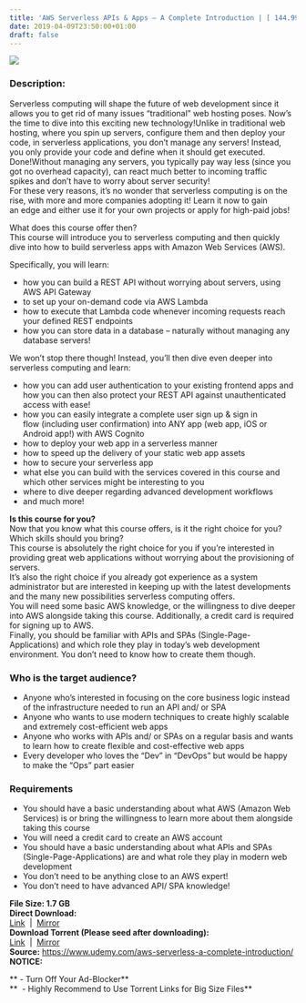 ```yaml
---
title: 'AWS Serverless APIs & Apps – A Complete Introduction | [ 144.99$Course For Free ]'
date: 2019-04-09T23:50:00+01:00
draft: false
---
```


  

**[![](https://2.bp.blogspot.com/-V1kzqSOFuuM/XK0g0PuhmfI/AAAAAAAABns/tnlke4z294AWa4gm9rrdYLp6QjdqVGaOgCLcBGAs/s640/AWS-Serverless-APIs-Apps-A-Complete-Introduction.jpg)](https://2.bp.blogspot.com/-V1kzqSOFuuM/XK0g0PuhmfI/AAAAAAAABns/tnlke4z294AWa4gm9rrdYLp6QjdqVGaOgCLcBGAs/s1600/AWS-Serverless-APIs-Apps-A-Complete-Introduction.jpg)**

  
  

### Description:

Serverless computing will shape the future of web development since it allows you to get rid of many issues “traditional” web hosting poses. Now’s the time to dive into this exciting new technology!Unlike in traditional web hosting, where you spin up servers, configure them and then deploy your code, in serverless applications, you don’t manage any servers! Instead, you only provide your code and define when it should get executed. Done!Without managing any servers, you typically pay way less (since you got no overhead capacity), can react much better to incoming traffic spikes and don’t have to worry about server security!  
For these very reasons, it’s no wonder that serverless computing is on the rise, with more and more companies adopting it! Learn it now to gain an edge and either use it for your own projects or apply for high-paid jobs!  

What does this course offer then?  
This course will introduce you to serverless computing and then quickly dive into how to build serverless apps with Amazon Web Services (AWS).  

Specifically, you will learn:  

*   how you can build a REST API without worrying about servers, using AWS API Gateway
*   to set up your on-demand code via AWS Lambda
*   how to execute that Lambda code whenever incoming requests reach your defined REST endpoints
*   how you can store data in a database – naturally without managing any database servers!

We won’t stop there though! Instead, you’ll then dive even deeper into serverless computing and learn:  

*   how you can add user authentication to your existing frontend apps and how you can then also protect your REST API against unauthenticated access with ease!
*   how you can easily integrate a complete user sign up & sign in flow (including user confirmation) into ANY app (web app, iOS or Android app!) with AWS Cognito
*   how to deploy your web app in a serverless manner
*   how to speed up the delivery of your static web app assets
*   how to secure your serverless app
*   what else you can build with the services covered in this course and which other services might be interesting to you
*   where to dive deeper regarding advanced development workflows
*   and much more!

**Is this course for you?**  
Now that you know what this course offers, is it the right choice for you? Which skills should you bring?  
This course is absolutely the right choice for you if you’re interested in providing great web applications without worrying about the provisioning of servers.  
It’s also the right choice if you already got experience as a system administrator but are interested in keeping up with the latest developments and the many new possibilities serverless computing offers.  
You will need some basic AWS knowledge, or the willingness to dive deeper into AWS alongside taking this course. Additionally, a credit card is required for signing up to AWS.  
Finally, you should be familiar with APIs and SPAs (Single-Page-Applications) and which role they play in today’s web development environment. You don’t need to know how to create them though.  

### Who is the target audience?

*   Anyone who’s interested in focusing on the core business logic instead of the infrastructure needed to run an API and/ or SPA
*   Anyone who wants to use modern techniques to create highly scalable and extremely cost-efficient web apps
*   Anyone who works with APIs and/ or SPAs on a regular basis and wants to learn how to create flexible and cost-effective web apps
*   Every developer who loves the “Dev” in “DevOps” but would be happy to make the “Ops” part easier

### Requirements

*   You should have a basic understanding about what AWS (Amazon Web Services) is or bring the willingness to learn more about them alongside taking this course
*   You will need a credit card to create an AWS account
*   You should have a basic understanding about what APIs and SPAs (Single-Page-Applications) are and what role they play in modern web development
*   You don’t need to be anything close to an AWS expert!
*   You don’t need to have advanced API/ SPA knowledge!

**File Size: 1.7 GB**  
**Direct Download:**  
[Link](http://crowdurl.com/AWSServerlesslink1)  |  [Mirror](http://crowdurl.com/AWSServerlesslink2)   
**Download Torrent (Please seed after downloading):**  
[Link](http://crowdurl.com/AWSServerlesstorrent1)  |  [Mirror](http://crowdurl.com/AWSServerlesstorrent2)  
**Source:** https://www.udemy.com/aws-serverless-a-complete-introduction/  
**NOTICE:**

** - Turn Off Your Ad-Blocker**  
**  - Highly Recommend to Use Torrent Links for Big Size Files**